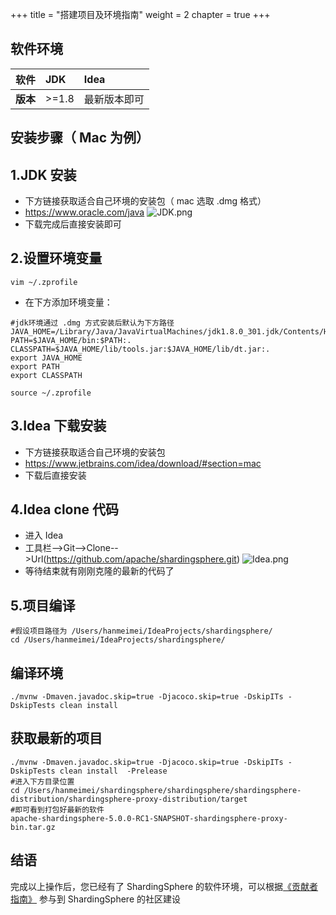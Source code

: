 +++
title = "搭建项目及环境指南"
weight = 2
chapter = true
+++
## 软件环境
| **软件** | **JDK** | **Idea**     |
| :------- | :------ | :----------- |
| **版本** | >=1.8   | 最新版本即可 |
## 安装步骤（ Mac 为例）
## 1.JDK 安装
- 下方链接获取适合自己环境的安装包（ mac 选取 .dmg 格式）
- https://www.oracle.com/java
  ![JDK.png](https://shardingsphere.apache.org/community/image/download_source/JDK.png)
- 下载完成后直接安装即可
## 2.设置环境变量
```shell
vim ~/.zprofile
```
- 在下方添加环境变量：
```shell
#jdk环境通过 .dmg 方式安装后默认为下方路径
JAVA_HOME=/Library/Java/JavaVirtualMachines/jdk1.8.0_301.jdk/Contents/Home
PATH=$JAVA_HOME/bin:$PATH:.
CLASSPATH=$JAVA_HOME/lib/tools.jar:$JAVA_HOME/lib/dt.jar:.
export JAVA_HOME
export PATH
export CLASSPATH
```
```shell
source ~/.zprofile
```
## 3.Idea 下载安装
- 下方链接获取适合自己环境的安装包
- https://www.jetbrains.com/idea/download/#section=mac
- 下载后直接安装
## 4.Idea clone 代码
- 进入 Idea
- 工具栏-->Git-->Clone-->Url(https://github.com/apache/shardingsphere.git)
 ![Idea.png](https://shardingsphere.apache.org/community/image/download_source/Idea.png)
- 等待结束就有刚刚克隆的最新的代码了
## 5.项目编译
```shell
#假设项目路径为 /Users/hanmeimei/IdeaProjects/shardingsphere/
cd /Users/hanmeimei/IdeaProjects/shardingsphere/
```
## 编译环境
```shell
./mvnw -Dmaven.javadoc.skip=true -Djacoco.skip=true -DskipITs -DskipTests clean install
```
## 获取最新的项目
```shell
./mvnw -Dmaven.javadoc.skip=true -Djacoco.skip=true -DskipITs -DskipTests clean install  -Prelease
#进入下方目录位置
cd /Users/hanmeimei/shardingsphere/shardingsphere/shardingsphere-distribution/shardingsphere-proxy-distribution/target
#即可看到打包好最新的软件
apache-shardingsphere-5.0.0-RC1-SNAPSHOT-shardingsphere-proxy-bin.tar.gz
```
## 结语
完成以上操作后，您已经有了 ShardingSphere 的软件环境，可以根据[《贡献者指南》](https://shardingsphere.apache.org/community/cn/contribute/contributor/) 参与到 ShardingSphere 的社区建设
